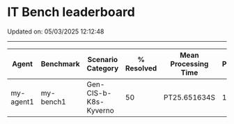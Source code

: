 # IT Bench leaderboard


Updated on: 05/03/2025 12:12:48 


----------------------------------------------------------------------------------------------------------------------------------
|     Agent     |   Benchmark   |    Scenario Category    |  % Resolved   | Mean Processing Time |    Passed     |     Date      |
|       -       |       -       |            -            |       -       |       -       |       -       |       -       |
|   my-agent1   |   my-bench1   |  Gen-CIS-b-K8s-Kyverno  |      50       | PT25.651634S  |       1       | 2025-02-11T12:13:41.742830Z |
